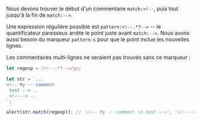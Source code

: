 Nous devons trouver le début d'un commentaire `match:<!--`, puis tout jusqu'à la fin de `match:-->`.

Une expression régulière possible est `pattern:<!--.*?-->` -- le quantificateur paresseux arrête le point juste avant `match:-->`.
Nous avons aussi besoin du marqueur `pattern:s` pour que le point inclue les nouvelles lignes.

Les commentaires multi-lignes ne seraient pas trouvés sans ce marqueur :

```js run
let regexp = /<!--.*?-->/gs;

let str = `...
<!-- My -- comment
 test --> ..
 <!----> ..
`;

alert(str.match(regexp)); // '<!-- My -- comment \n test -->', '<!---->'
```
